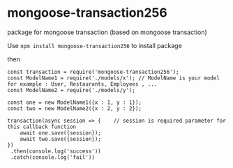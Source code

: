 # mongoose-transaction256
package for mongoose transaction (based on mongoose transaction)

Use ```npm install mongoose-transaction256``` to install package

then

```
const transaction = require('mongoose-transaction256');
const ModelName1 = require('./models/x'); // ModelName is your model for example : User, Restaurants, Employees , ...
const ModelName2 = require('./models/y');

const one = new ModelName1({x : 1, y : 1});
const two = new ModelName2({x : 2, y : 2});

transaction(async session => {    // session is required parameter for this callback function
    await one.save({session});
    await two.save({session});
})
 .then(console.log('success'))
 .catch(console.log('fail'))
 
 ```
 
